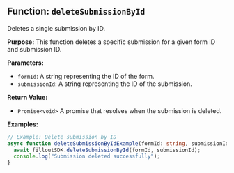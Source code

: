 ## Function: `deleteSubmissionById`

Deletes a single submission by ID.

**Purpose:**
This function deletes a specific submission for a given form ID and submission ID.

**Parameters:**

* `formId`: A string representing the ID of the form.
* `submissionId`: A string representing the ID of the submission.

**Return Value:**

* `Promise<void>` A promise that resolves when the submission is deleted.

**Examples:**

```typescript
// Example: Delete submission by ID
async function deleteSubmissionByIdExample(formId: string, submissionId: string) {
  await filloutSDK.deleteSubmissionById(formId, submissionId);
  console.log("Submission deleted successfully");
}
```